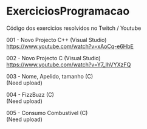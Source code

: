 # ExerciciosProgramacao
Código dos exercicios resolvidos no Twitch / Youtube

001 - Novo Projecto C++ (Visual Studio)  
https://www.youtube.com/watch?v=xAoCq-e6HbE

002 - Novo Projecto C (Visual Studio)  
https://www.youtube.com/watch?v=Y7_IhVYXzFQ

003 - Nome, Apelido, tamanho (C)  
(Need upload)

004 - FizzBuzz (C)  
(Need upload)

005 - Consumo Combustível (C)  
(Need upload)
